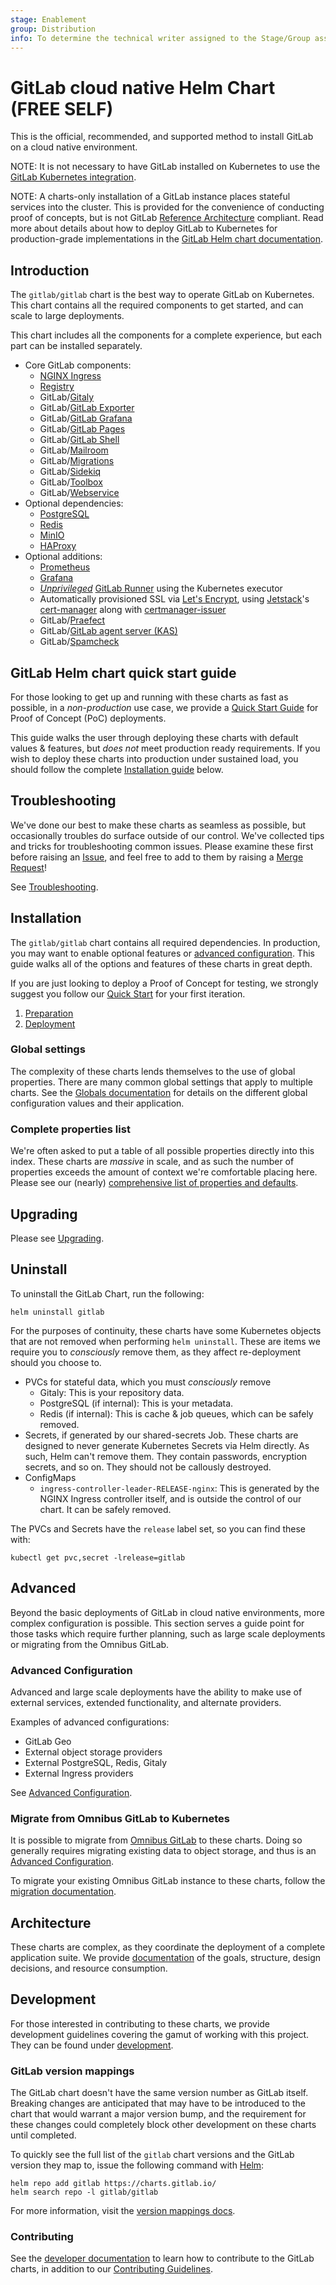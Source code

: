 ```yaml
---
stage: Enablement
group: Distribution
info: To determine the technical writer assigned to the Stage/Group associated with this page, see https://about.gitlab.com/handbook/engineering/ux/technical-writing/#designated-technical-writers
---
```


# GitLab cloud native Helm Chart **(FREE SELF)**

This is the official, recommended, and supported method to install GitLab on a cloud native environment.

NOTE:
It is not necessary to have GitLab installed on Kubernetes to use
the [GitLab Kubernetes integration](https://docs.gitlab.com/ee/user/project/clusters/).

NOTE:
A charts-only installation of a GitLab instance places stateful services into the cluster. This is provided for the convenience of conducting proof of concepts, but is not GitLab [Reference Architecture](https://docs.gitlab.com/ee/administration/reference_architectures/) compliant. Read more about details about how to deploy GitLab to Kubernetes for production-grade implementations in the [GitLab Helm chart documentation](installation/index.md).

## Introduction

The `gitlab/gitlab` chart is the best way to operate GitLab on Kubernetes. This chart
contains all the required components to get started, and can scale to large deployments.

This chart includes all the components for a complete experience, but each part
can be installed separately.

- Core GitLab components:
  - [NGINX Ingress](charts/nginx/index.md)
  - [Registry](charts/registry/index.md)
  - GitLab/[Gitaly](charts/gitlab/gitaly/index.md)
  - GitLab/[GitLab Exporter](charts/gitlab/gitlab-exporter/index.md)
  - GitLab/[GitLab Grafana](charts/gitlab/gitlab-grafana/index.md)
  - GitLab/[GitLab Pages](charts/gitlab/gitlab-pages/index.md)
  - GitLab/[GitLab Shell](charts/gitlab/gitlab-shell/index.md)
  - GitLab/[Mailroom](charts/gitlab/mailroom/index.md)
  - GitLab/[Migrations](charts/gitlab/migrations/index.md)
  - GitLab/[Sidekiq](charts/gitlab/sidekiq/index.md)
  - GitLab/[Toolbox](charts/gitlab/toolbox/index.md)
  - GitLab/[Webservice](charts/gitlab/webservice/index.md)
- Optional dependencies:
  - [PostgreSQL](https://artifacthub.io/packages/helm/bitnami/postgresql)
  - [Redis](https://artifacthub.io/packages/helm/bitnami/redis)
  - [MinIO](charts/minio/index.md)
  - [HAProxy](charts/haproxy/index.md)
- Optional additions:
  - [Prometheus](https://artifacthub.io/packages/helm/prometheus-community/prometheus)
  - [Grafana](https://artifacthub.io/packages/helm/grafana/grafana)
  - [_Unprivileged_](https://docs.gitlab.com/runner/install/kubernetes.html#running-docker-in-docker-containers-with-gitlab-runner) [GitLab Runner](https://docs.gitlab.com/runner/) using the Kubernetes executor
  - Automatically provisioned SSL via [Let's Encrypt](https://letsencrypt.org/), using [Jetstack](https://www.jetstack.io/)'s [cert-manager](https://cert-manager.io/docs/) along with [certmanager-issuer](charts/certmanager-issuer/index.md)
  - GitLab/[Praefect](charts/gitlab/praefect/index.md)
  - GitLab/[GitLab agent server (KAS)](charts/gitlab/kas/index.md)
  - GitLab/[Spamcheck](charts/gitlab/spamcheck/index.md)

## GitLab Helm chart quick start guide

For those looking to get up and running with these charts as fast as possible, in
a _non-production_ use case, we provide a [Quick Start Guide](quickstart/index.md)
for Proof of Concept (PoC) deployments.

This guide walks the user through deploying these charts with default values & features,
but _does not_ meet production ready requirements. If you wish to deploy these charts
into production under sustained load, you should follow the complete
[Installation guide](#installation) below.

## Troubleshooting

We've done our best to make these charts as seamless as possible, but occasionally
troubles do surface outside of our control. We've collected tips and tricks for
troubleshooting common issues. Please examine these first before raising an
[Issue](https://gitlab.com/gitlab-org/charts/gitlab/-/issues), and feel free to add
to them by raising a [Merge Request](https://gitlab.com/gitlab-org/charts/gitlab/-/merge_requests)!

See [Troubleshooting](troubleshooting/index.md).

## Installation

The `gitlab/gitlab` chart contains all required dependencies. In production, you
may want to enable optional features or [advanced configuration](#advanced-configuration).
This guide walks all of the options and features of these charts in great depth.

If you are just looking to deploy a Proof of Concept for testing, we strongly suggest
you follow our [Quick Start](quickstart/index.md) for your first iteration.

1. [Preparation](installation/index.md)
1. [Deployment](installation/deployment.md)

### Global settings

The complexity of these charts lends themselves to the use of global properties.
There are many common global settings that apply to multiple charts. See the
[Globals documentation](charts/globals.md) for details on the different global
configuration values and their application.

### Complete properties list

We're often asked to put a table of all possible properties directly into this index.
These charts are _massive_ in scale, and as such the number of properties exceeds
the amount of context we're comfortable placing here. Please see our (nearly)
[comprehensive list of properties and defaults](installation/command-line-options.md).

## Upgrading

Please see [Upgrading](installation/upgrade.md).

## Uninstall

To uninstall the GitLab Chart, run the following:

```shell
helm uninstall gitlab
```

For the purposes of continuity, these charts have some Kubernetes objects that
are not removed when performing `helm uninstall`. These are items we require you to
_consciously_ remove them, as they affect re-deployment should you choose to.

- PVCs for stateful data, which you must _consciously_ remove
  - Gitaly: This is your repository data.
  - PostgreSQL (if internal): This is your metadata.
  - Redis (if internal): This is cache & job queues, which can be safely removed.
- Secrets, if generated by our shared-secrets Job. These charts are designed to never generate
  Kubernetes Secrets via Helm directly. As such, Helm can't remove them. They contain passwords,
  encryption secrets, and so on. They should not be callously destroyed.
- ConfigMaps
  - `ingress-controller-leader-RELEASE-nginx`: This is generated by the NGINX Ingress controller
    itself, and is outside the control of our chart. It can be safely removed.

The PVCs and Secrets have the `release` label set, so you can find these with:

```shell
kubectl get pvc,secret -lrelease=gitlab
```

## Advanced

Beyond the basic deployments of GitLab in cloud native environments, more complex
configuration is possible. This section serves a guide point for those tasks which
require further planning, such as large scale deployments or migrating from
the Omnibus GitLab.

### Advanced Configuration

Advanced and large scale deployments have the ability to make use of external
services, extended functionality, and alternate providers.

Examples of advanced configurations:

- GitLab Geo
- External object storage providers
- External PostgreSQL, Redis, Gitaly
- External Ingress providers

See [Advanced Configuration](advanced/index.md).

### Migrate from Omnibus GitLab to Kubernetes

It is possible to migrate from [Omnibus GitLab](https://docs.gitlab.com/omnibus/)
to these charts. Doing so generally requires migrating existing data to object
storage, and thus is an [Advanced Configuration](advanced/index.md).

To migrate your existing Omnibus GitLab instance to these charts, follow the
[migration documentation](installation/migration/index.md).

## Architecture

These charts are complex, as they coordinate the deployment of a complete application
suite. We provide [documentation](architecture/index.md) of the goals, structure,
design decisions, and resource consumption.

## Development

For those interested in contributing to these charts, we provide development
guidelines covering the gamut of working with this project. They can be found
under [development](development/index.md).

### GitLab version mappings

The GitLab chart doesn't have the same version number as GitLab itself.
Breaking changes are anticipated that may have to be introduced to the chart
that would warrant a major version bump, and the requirement for these changes
could completely block other development on these charts until completed.

To quickly see the full list of the `gitlab` chart versions and the GitLab version
they map to, issue the following command with [Helm](installation/tools.md#helm):

```shell
helm repo add gitlab https://charts.gitlab.io/
helm search repo -l gitlab/gitlab
```

For more information, visit the [version mappings docs](installation/version_mappings.md).

### Contributing

See the [developer documentation](development/index.md) to learn how to contribute
to the GitLab charts, in addition to our [Contributing Guidelines](https://gitlab.com/gitlab-org/charts/gitlab/tree/master/CONTRIBUTING.md).
